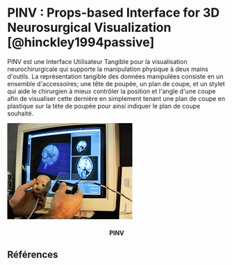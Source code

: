 #  PINV : Props-based Interface for 3D Neurosurgical Visualization [@hinckley1994passive]

PINV est une Interface Utilisateur Tangible pour la visualisation neurochirurgicale qui supporte la manipulation physique à deux mains d'outils. La représentation tangible des données manipulées consiste en un ensemble d'accessoires; une tête de poupée, un plan de coupe, et un stylet qui aide le chirurgien à mieux contrôler la position et l'angle d'une coupe afin de visualiser cette dernière en simplement tenant une plan de coupe en plastique sur la tète de poupée pour ainsi indiquer le plan de coupe souhaité.

![](images/props-surgery.bmp)
<h4 style="text-align:center">
PINV
</h4>

## Références